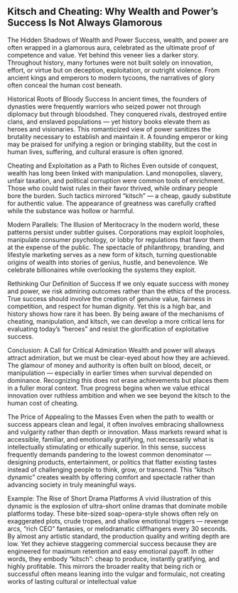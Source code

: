 ## Kitsch and Cheating: Why Wealth and Power’s Success Is Not Always Glamorous

The Hidden Shadows of Wealth and Power
Success, wealth, and power are often wrapped in a glamorous aura, celebrated as the ultimate proof of competence and value. Yet behind this veneer lies a darker story. Throughout history, many fortunes were not built solely on innovation, effort, or virtue but on deception, exploitation, or outright violence. From ancient kings and emperors to modern tycoons, the narratives of glory often conceal the human cost beneath.

Historical Roots of Bloody Success
In ancient times, the founders of dynasties were frequently warriors who seized power not through diplomacy but through bloodshed. They conquered rivals, destroyed entire clans, and enslaved populations — yet history books elevate them as heroes and visionaries. This romanticized view of power sanitizes the brutality necessary to establish and maintain it. A founding emperor or king may be praised for unifying a region or bringing stability, but the cost in human lives, suffering, and cultural erasure is often ignored.

Cheating and Exploitation as a Path to Riches
Even outside of conquest, wealth has long been linked with manipulation. Land monopolies, slavery, unfair taxation, and political corruption were common tools of enrichment. Those who could twist rules in their favor thrived, while ordinary people bore the burden. Such tactics mirrored “kitsch” — a cheap, gaudy substitute for authentic value. The appearance of greatness was carefully crafted while the substance was hollow or harmful.

Modern Parallels: The Illusion of Meritocracy
In the modern world, these patterns persist under subtler guises. Corporations may exploit loopholes, manipulate consumer psychology, or lobby for regulations that favor them at the expense of the public. The spectacle of philanthropy, branding, and lifestyle marketing serves as a new form of kitsch, turning questionable origins of wealth into stories of genius, hustle, and benevolence. We celebrate billionaires while overlooking the systems they exploit.

Rethinking Our Definition of Success
If we only equate success with money and power, we risk admiring outcomes rather than the ethics of the process. True success should involve the creation of genuine value, fairness in competition, and respect for human dignity. Yet this is a high bar, and history shows how rare it has been. By being aware of the mechanisms of cheating, manipulation, and kitsch, we can develop a more critical lens for evaluating today’s “heroes” and resist the glorification of exploitative success.

Conclusion: A Call for Critical Admiration
Wealth and power will always attract admiration, but we must be clear-eyed about how they are achieved. The glamour of money and authority is often built on blood, deceit, or manipulation — especially in earlier times when survival depended on dominance. Recognizing this does not erase achievements but places them in a fuller moral context. True progress begins when we value ethical innovation over ruthless ambition and when we see beyond the kitsch to the human cost of cheating.

The Price of Appealing to the Masses
Even when the path to wealth or success appears clean and legal, it often involves embracing shallowness and vulgarity rather than depth or innovation. Mass markets reward what is accessible, familiar, and emotionally gratifying, not necessarily what is intellectually stimulating or ethically superior. In this sense, success frequently demands pandering to the lowest common denominator — designing products, entertainment, or politics that flatter existing tastes instead of challenging people to think, grow, or transcend. This “kitsch dynamic” creates wealth by offering comfort and spectacle rather than advancing society in truly meaningful ways.

Example: The Rise of Short Drama Platforms
A vivid illustration of this dynamic is the explosion of ultra-short online dramas that dominate mobile platforms today. These bite-sized soap-opera-style shows often rely on exaggerated plots, crude tropes, and shallow emotional triggers — revenge arcs, “rich CEO” fantasies, or melodramatic cliffhangers every 30 seconds. By almost any artistic standard, the production quality and writing depth are low. Yet they achieve staggering commercial success because they are engineered for maximum retention and easy emotional payoff. In other words, they embody “kitsch”: cheap to produce, instantly gratifying, and highly profitable. This mirrors the broader reality that being rich or successful often means leaning into the vulgar and formulaic, not creating works of lasting cultural or intellectual value